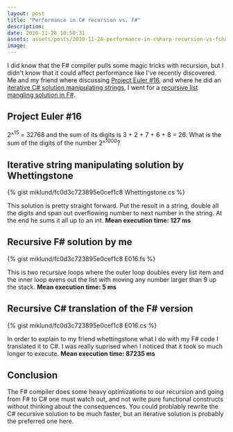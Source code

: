 ```yaml
---
layout: post
title: "Performance in C# recursion vs. F#"
description:
date: 2010-11-28 10:50:31
assets: assets/posts/2010-11-28-performance-in-csharp-recursion-vs-fsharp
image: 
---
```


I did know that the F# compiler pulls some magic tricks with recursion, but I didn't know that it could affect performance like I've recently discovered. Me and my friend where discussing [Project Euler #16](http://projecteuler.net/index.php?section=problems&id=16), and where he did an [iterative C# solution manipulating strings](https://bitbucket.org/Whettingstone/project-euler/src/0510e7d8b3a0/ProjectEuler/Problems11to20/Problem16.cs), I went for a [recursive list mangling solution in F#](https://bitbucket.org/bokmal/projecteuler/src/364346926915/ProjectEuler.Exercises/E016.fs).

## Project Euler #16

2^<sup>15</sup> = 32768 and the sum of its digits is 3 + 2 + 7 + 6 + 8 = 26. What is the sum of the digits of the number 2^<sup>1000</sup>?

## Iterative string manipulating solution by Whettingstone

{% gist miklund/fc0d3c723895e0cef1c8 Whettingstone.cs %}

This solution is pretty straight forward. Put the result in a string, double all the digits and span out overflowing number to next number in the string. At the end he sums it all up to an int. **Mean execution time: 127 ms**

## Recursive F# solution by me

{% gist miklund/fc0d3c723895e0cef1c8 E016.fs %}

This is two recursive loops where the outer loop doubles every list item and the inner loop evens out the list with moving any number larger than 9 up the stack. **Mean execution time: 5 ms**

## Recursive C# translation of the F# version

{% gist miklund/fc0d3c723895e0cef1c8 E016.cs %}

In order to explain to my friend whettingstone what I do with my F# code I translated it to C#. I was really suprised when I noticed that it took so much longer to execute. **Mean execution time: 87235 ms**

## Conclusion

The F# compiler does some heavy optimizations to our recursion and going from F# to C# one must watch out, and not write pure functional constructs without thinking about the consequences. You could problably rewrite the C# recursive solution to be much faster, but an iterative solution is probably the preferred one here.
